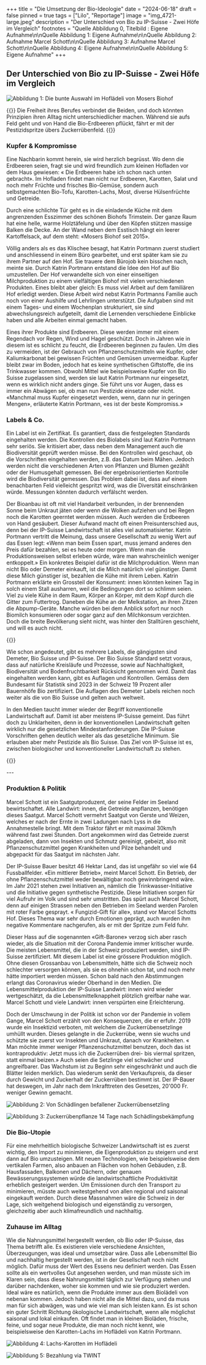 +++
title = "Die Umsetzung der Bio-Ideologie"
date = "2024-06-18"
draft = false
pinned = true
tags = ["Lilo", "Reportage"]
image = "img_4721-large.jpeg"
description = "Der Unterschied von Bio zu IP-Suisse - Zwei Höfe im Vergleich"
footnotes = "Quelle Abbildung 0, Titelbild : Eigene Aufnahme\n\nQuelle Abbildung 1: Eigene Aufnahme\n\nQuelle Abbildung 2: Aufnahme Marcel Schott\n\nQuelle Abbildung 3: Aufnahme Marcel Schott\n\nQuelle Abbildung 4: Eigene Aufnahme\n\nQuelle Abbildung 5: Eigene Aufnahme"
+++
## Der Unterschied von Bio zu IP-Suisse - Zwei Höfe im Vergleich

![Abbildung 1: Die bunte Auswahl im Hoflädeli von Mosers Biohof](img_4721-large.jpeg)

{{<lead>}}
Die Freiheit ihres Berufes verbindet die Beiden, und doch könnten Prinzipien ihren Alltag nicht unterschiedlicher machen. Während sie aufs Feld geht und von Hand die Bio-Erdbeeren pflückt, fährt er mit der Pestizidspritze übers Zuckerrübenfeld. 
{{</lead>}}

### **Kupfer & Kompromisse**

Eine Nachbarin kommt herein, sie wird herzlich begrüsst. Wo denn die Erdbeeren seien, fragt sie und wird freundlich zum kleinen Hofladen vor dem Haus gewiesen: « Die Erdbeeren habe ich schon nach unten gebracht». Im Hofladen findet man nicht nur Erdbeeren, Karotten, Salat und noch mehr Früchte und frisches Bio-Gemüse, sondern auch selbstgemachten Bio-Tofu, Karotten-Lachs, Most, diverse Hülsenfrüchte und Getreide.

Durch eine schlichte Tür geht es in die einladende Küche mit dem angrenzenden Esszimmer des schönen Biohofs Trimstein. Der ganze Raum hat eine helle, warme Holztäfelung und über den Köpfen stützen massige Balken die Decke. An der Wand neben dem Esstisch hängt ein leerer Kartoffelsack, auf dem steht: «Mosers Biohof seit 2015».

Völlig anders als es das Klischee besagt, hat Katrin Portmann zuerst studiert und anschliessend in einem Büro gearbeitet, und erst später kam sie zu ihrem Partner auf den Hof. Sie trauere dem Bürojob kein bisschen nach, meinte sie. Durch Katrin Portmann entstand die Idee den Hof auf Bio umzustellen. Der Hof verwandelte sich von einer einseitigen Milchproduktion zu einem vielfältigen Biohof mit vielen verschiedenen Produkten. Eines bleibt aber gleich: Es muss viel Arbeit auf dem familiären Hof erledigt werden. Diese Arbeit wird nebst Katrin Portmanns Familie auch noch von einer Aushilfe und Lehrlingen unterstützt. Die Aufgaben sind mit einem Tages- und einem Wochenplan strukturiert, sie sind abwechslungsreich aufgeteilt, damit die Lernenden verschiedene Einblicke haben und alle Arbeiten einmal gemacht haben.

Eines ihrer Produkte sind Erdbeeren. Diese werden immer mit einem Regendach vor Regen, Wind und Hagel geschützt. Doch in Jahren wie in diesem ist es schlicht zu feucht, die Erdbeeren beginnen zu faulen. Um dies zu vermeiden, ist der Gebrauch von Pflanzenschutzmitteln wie Kupfer, oder Kaliumkarbonat bei gewissen Früchten und Gemüsen unvermeidbar. Kupfer bleibt zwar im Boden, jedoch hat es keine synthetischen Giftstoffe, die ins Trinkwasser kommen. Obwohl Mittel wie beispielsweise Kupfer von Bio Suisse zugelassen sind, werden sie laut Katrin Portmann nur eingesetzt, wenn es wirklich nicht anders ginge. Sie führt uns vor Augen, dass es immer ein Abwägen sei, ob man nun Pestizide einsetze oder nicht. «Manchmal muss Kupfer eingesetzt werden, wenn, dann nur in geringen Mengen», erläuterte Katrin Portmann, «es ist der beste Kompromiss.»

### **Labels & Co.**

Ein Label ist ein Zertifikat. Es garantiert, dass die festgelegten Standards eingehalten werden. Die Kontrollen des Biolabels sind laut Katrin Portmann sehr seriös. Sie kritisiert aber, dass neben dem Management auch die Biodiversität geprüft werden müsse. Bei den Kontrollen wird geschaut, ob die Vorschriften eingehalten werden, z.B. das Datum beim Mähen. Jedoch werden nicht die verschiedenen Arten von Pflanzen und Blumen gezählt oder der Humusgehalt gemessen. Bei der ergebnisorientierten Kontrolle wird die Biodiversität gemessen. Das Problem dabei ist, dass auf einem benachbarten Feld vielleicht gespritzt wird, was die Diversität einschränken würde. Messungen könnten dadurch verfälscht werden. 

Der Bioanbau ist oft mit viel Handarbeit verbunden, in der brennenden Sonne beim Unkraut jäten oder wenn die Wolken aufziehen und bei Regen noch die Karotten geerntet werden müssen. Auch werden die Erdbeeren von Hand gesäubert. Dieser Aufwand macht oft einen Preisunterschied aus, denn bei der IP-Suisse Landwirtschaft ist alles viel automatisierter. Katrin Portmann vertritt die Meinung, dass unsere Gesellschaft zu wenig Wert auf das Essen legt: «Wenn man beim Essen spart, muss jemand anderes den Preis dafür bezahlen, sei es heute oder morgen. Wenn man die Produktionsweisen selbst erleben würde, wäre man wahrscheinlich weniger entkoppelt.» Ein konkretes Beispiel dafür ist die Milchproduktion. Wenn man nicht Bio oder Demeter einkauft, ist die Milch natürlich viel günstiger. Damit diese Milch günstiger ist, bezahlen die Kühe mit ihrem Leben. Katrin Portmann erklärte ein Grossteil der Konsument: innen könnten keinen Tag in solch einem Stall ausharren, weil die Bedingungen dort so schlimm seien. Viel zu viele Kühe in dem Raum, Körper an Körper, mit dem Kopf durch die Gitter zum Futtertrog. Daneben die Kühe an der Melkstation, an ihren Zitzen die Abpump-Geräte. Manche würden bei dem Anblick sofort nur noch Biomilch konsumieren oder sogar ganz auf den Milchkonsum verzichten. Doch die breite Bevölkerung sieht nicht, was hinter den Stalltüren geschieht, und will es auch nicht.

{{<box>}}

Wie schon angedeutet, gibt es mehrere Labels, die gängigsten sind Demeter, Bio Suisse und IP-Suisse. Der Bio Suisse Standard setzt voraus, dass auf natürliche Kreisläufe und Prozesse, sowie auf Nachhaltigkeit, Biodiversität und Bodenfruchtbarkeit Rücksicht genommen wird. Damit das eingehalten werden kann, gibt es Auflagen und Kontrollen. Gemäss dem Bundesamt für Statistik sind 2023 in der Schweiz 19 Prozent aller Bauernhöfe Bio zertifiziert. Die Auflagen des Demeter Labels reichen noch weiter als die von Bio Suisse und gelten auch weltweit.

In den Medien taucht immer wieder der Begriff konventionelle Landwirtschaft auf. Damit ist aber meistens IP-Suisse gemeint. Das führt doch zu Unklarheiten, denn in der konventionellen Landwirtschaft gelten wirklich nur die gesetzlichen Mindestanforderungen. Die IP-Suisse Vorschriften gehen deutlich weiter als das gesetzliche Minimum. Sie erlauben aber mehr Pestizide als Bio Suisse. Das Ziel von IP-Suisse ist es, zwischen biologischer und konventioneller Landwirtschaft zu stehen.

{{</box>}}

\---

### **Produktion & Politik**

Marcel Schott ist ein Saatgutproduzent, der seine Felder im Seeland bewirtschaftet. Alle Landwirt: innen, die Getreide anpflanzen, benötigen dieses Saatgut. Marcel Schott vermehrt Saatgut von Gerste und Weizen, welches er nach der Ernte in zwei Ladungen nach Lyss in die Annahmestelle bringt. Mit dem Traktor fährt er mit maximal 30km/h während fast zwei Stunden. Dort angekommen wird das Getreide zuerst abgeladen, dann von Insekten und Schmutz gereinigt, gebeizt, also mit Pflanzenschutzmittel gegen Krankheiten und Pilze behandelt und abgepackt für das Saatgut im nächsten Jahr.

Der IP-Suisse Bauer besitzt 46 Hektar Land, das ist ungefähr so viel wie 64 Fussballfelder. «Ein mittlerer Betrieb», meint Marcel Schott. Ein Betrieb, der ohne Pflanzenschutzmittel weder bewältigbar noch gewinnbringend wäre. Im Jahr 2021 stehen zwei Initiativen an, nämlich die Trinkwasser-Initiative und die Initiative gegen synthetische Pestizide. Diese Initiativen sorgen für viel Aufruhr im Volk und sind sehr umstritten. Das spürt auch Marcel Schott, denn auf einigen Strassen neben den Betrieben im Seeland werden Parolen mit roter Farbe gesprayt. « Fungizid-Gift für alle», stand vor Marcel Schotts Hof. Dieses Thema war sehr durch Emotionen geprägt, auch wurden ihm negative Kommentare nachgerufen, als er mit der Spritze zum Feld fuhr.

Dieser Hass auf die sogenannten «Gift-Barone» verzog sich aber rasch wieder, als die Situation mit der Corona Pandemie immer kritischer wurde. Die meisten Lebensmittel, die in der Schweiz produziert werden, sind IP-Suisse zertifiziert. Mit diesem Label ist eine grössere Produktion möglich. Ohne diesen Grossanbau von Lebensmitteln, hätte sich die Schweiz noch schlechter versorgen können, als sie es ohnehin schon tat, und noch mehr hätte importiert werden müssen. Schon bald nach den Abstimmungen erlangt das Coronavirus wieder Oberhand in den Medien. Die Lebensmittelproduktion der IP-Suisse Landwirt: innen wird wieder wertgeschätzt, da die Lebensmittelknappheit plötzlich greifbar nahe war. Marcel Schott und viele Landwirt: innen verspürten eine Erleichterung.

Doch der Umschwung in der Politik ist schon vor der Pandemie in vollem Gange, Marcel Schott erzählt von den Konsequenzen, die er erfuhr. 2019 wurde ein Insektizid verboten, mit welchem die Zuckerrübensetzlinge umhüllt wurden. Dieses gelangte in die Zuckerrübe, wenn sie wuchs und schützte sie zuerst vor Insekten und Unkraut, danach vor Krankheiten. « Man möchte immer weniger Pflanzenschutzmittel benutzen, doch das ist kontraproduktiv: Jetzt muss ich die Zuckerrüben drei- bis viermal spritzen, statt einmal beizen.» Auch seien die Setzlinge viel schwächer und angreifbarer. Das Wachstum ist zu Beginn sehr eingeschränkt und auch die Blätter leiden merklich. Das wiederum senkt den Verkaufspreis, da dieser durch Gewicht und Zuckerhalt der Zuckerrüben bestimmt ist. Der IP-Bauer hat deswegen, im Jahr nach dem Inkrafttreten des Gesetzes, 20'000 Fr. weniger Gewinn gemacht.

![Abbildung 2: Von Schädlingen befallener Zuckerrübensetzling](von-scha-dlingen-befallener-zuckerru-bensetzling-copy.jpg)

![Abbildung 3: Zuckerrübenpflanze 14 Tage nach Schädlingsbekämpfung](zuckerru-benpflanze-14-tage-nach-scha-dlingsbeka-mpfung-large-large-medium.jpeg "Abbildung 3: Zuckerrübenpflanze 14 Tage nach Schädlingsbekämpfung")

### **Die Bio-Utopie**

Für eine mehrheitlich biologische Schweizer Landwirtschaft ist es zuerst wichtig, den Import zu minimieren, die Eigenproduktion zu steigern und erst dann auf Bio umzusteigen. Mit neuen Technologien, wie beispielsweise dem vertikalen Farmen, also anbauen an Flächen von hohen Gebäuden, z.B. Hausfassaden, Balkonen und Dächern, oder genauen Bewässerungssystemen würde die landwirtschaftliche Produktivität erheblich gesteigert werden. Um Emissionen durch den Transport zu minimieren, müsste auch weitestgehend von allen regional und saisonal eingekauft werden. Durch diese Massnahmen wäre die Schweiz in der Lage, sich weitgehend biologisch und eigenständig zu versorgen, gleichzeitig aber auch klimafreundlich und nachhaltig.

### **Zuhause im Alltag**

Wie die Nahrungsmittel hergestellt werden, ob Bio oder IP-Suisse, das Thema betrifft alle. Es existieren viele verschiedene Ansichten, Überzeugungen, was ideal und umsetzbar wäre. Dass alle Lebensmittel Bio und nachhaltig hergestellt werden, ist in der Gesellschaft noch nicht möglich. Dafür muss der Wert des Essens neu definiert werden. Das Essen sollte als ein wertvolles Gut angesehen werden, und man müsste sich im Klaren sein, dass diese Nahrungsmittel täglich zur Verfügung stehen und darüber nachdenken, woher sie kommen und wie sie produziert werden. Ideal wäre es natürlich, wenn die Produkte immer aus dem Biolädeli von nebenan kommen. Jedoch haben nicht alle die Mittel dazu, und da muss man für sich abwägen, was und wie viel man sich leisten kann. Es ist schon ein guter Schritt Richtung ökologische Landwirtschaft, wenn alle möglichst saisonal und lokal einkaufen. Oft findet man in kleinen Bioläden, frische, feine, und sogar neue Produkte, die man noch nicht kennt, wie beispielsweise den Karotten-Lachs im Hoflädeli von Katrin Portmann.

![Abbildung 4: Lachs-Karotten im Hoflädeli ](img_4720-large.jpeg)

![Abbildung 5: Bezahlung via TWINT](img_4719-large.jpeg "Abbildung 5: Bezahlung via TWINT")